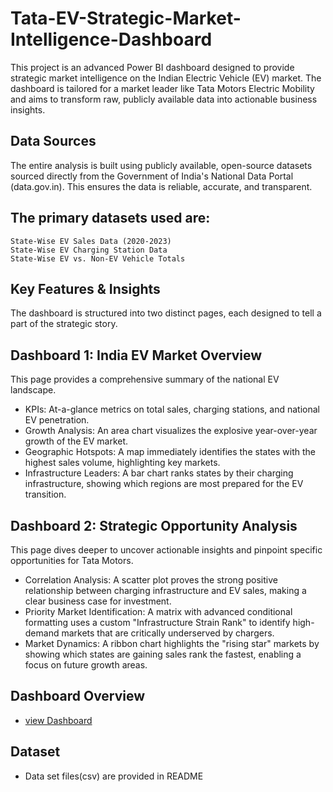 # Tata-EV-Strategic-Market-Intelligence-Dashboard
This project is an advanced Power BI dashboard designed to provide strategic market intelligence on the Indian Electric Vehicle (EV) market. The dashboard is tailored for a market leader like Tata Motors Electric Mobility and aims to transform raw, publicly available data into actionable business insights.  

## Data Sources
The entire analysis is built using publicly available, open-source datasets sourced directly from the Government of India's National Data Portal (data.gov.in). This ensures the data is reliable, accurate, and transparent.

## The primary datasets used are:
    State-Wise EV Sales Data (2020-2023)
    State-Wise EV Charging Station Data
    State-Wise EV vs. Non-EV Vehicle Totals
## Key Features & Insights
The dashboard is structured into two distinct pages, each designed to tell a part of the strategic story.

## Dashboard 1: India EV Market Overview
This page provides a comprehensive summary of the national EV landscape.
- KPIs: At-a-glance metrics on total sales, charging stations, and national EV penetration.
- Growth Analysis: An area chart visualizes the explosive year-over-year growth of the EV market.
- Geographic Hotspots: A map immediately identifies the states with the highest sales volume, highlighting key markets.
- Infrastructure Leaders: A bar chart ranks states by their charging infrastructure, showing which regions are most prepared for the EV transition.

## Dashboard 2: Strategic Opportunity Analysis
This page dives deeper to uncover actionable insights and pinpoint specific opportunities for Tata Motors.
- Correlation Analysis: A scatter plot proves the strong positive relationship between charging infrastructure and EV sales, making a clear business case for investment.
- Priority Market Identification: A matrix with advanced conditional formatting uses a custom "Infrastructure Strain Rank" to identify high-demand markets that are critically underserved by chargers.
- Market Dynamics: A ribbon chart highlights the "rising star" markets by showing which states are gaining sales rank the fastest, enabling a focus on future growth areas.


## Dashboard Overview
- <a href ="https://github.com/shivasagardesai/Tata-EV-Strategic-Market-Intelligence-Dashboard/blob/main/tata.pbix">view Dashboard</a>
## Dataset 
- Data set files(csv) are provided in README

